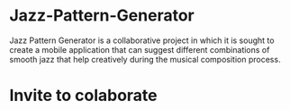 # Jazz-Pattern-Generator
Jazz Pattern Generator is a collaborative project in which it is sought to create a mobile application that can suggest different combinations of smooth jazz that help creatively during the musical composition process.

# Invite to colaborate
